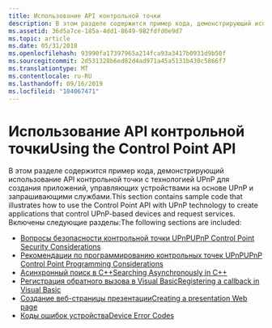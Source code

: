 ```yaml
---
title: Использование API контрольной точки
description: В этом разделе содержится пример кода, демонстрирующий использование API контрольной точки с технологией UPnP для создания приложений, управляющих устройствами на основе UPnP и запрашивающими службами.
ms.assetid: 36d5a7ce-185a-4dd1-8649-982fdfd0e9d7
ms.topic: article
ms.date: 05/31/2018
ms.openlocfilehash: 93990fa17397965a214fca93a3417b0931d9b50f
ms.sourcegitcommit: 2d531328b6ed82d4ad971a45a5131b430c5866f7
ms.translationtype: MT
ms.contentlocale: ru-RU
ms.lasthandoff: 09/16/2019
ms.locfileid: "104067471"
---
```

# <a name="using-the-control-point-api"></a><span data-ttu-id="f0db1-103">Использование API контрольной точки</span><span class="sxs-lookup"><span data-stu-id="f0db1-103">Using the Control Point API</span></span>

<span data-ttu-id="f0db1-104">В этом разделе содержится пример кода, демонстрирующий использование API контрольной точки с технологией UPnP для создания приложений, управляющих устройствами на основе UPnP и запрашивающими службами.</span><span class="sxs-lookup"><span data-stu-id="f0db1-104">This section contains sample code that illustrates how to use the Control Point API with UPnP technology to create applications that control UPnP-based devices and request services.</span></span> <span data-ttu-id="f0db1-105">Включены следующие разделы:</span><span class="sxs-lookup"><span data-stu-id="f0db1-105">The following sections are included:</span></span>

-   [<span data-ttu-id="f0db1-106">Вопросы безопасности контрольной точки UPnP</span><span class="sxs-lookup"><span data-stu-id="f0db1-106">UPnP Control Point Security Considerations</span></span>](upnp-control-point-security-considerations.md)
-   [<span data-ttu-id="f0db1-107">Рекомендации по программированию контрольных точек UPnP</span><span class="sxs-lookup"><span data-stu-id="f0db1-107">UPnP Control Point Programming Considerations</span></span>](upnp-control-point-programming-considerations.md)
-   [<span data-ttu-id="f0db1-108">Асинхронный поиск в C++</span><span class="sxs-lookup"><span data-stu-id="f0db1-108">Searching Asynchronously in C++</span></span>](searching-asynchronously-in-c-.md)
-   [<span data-ttu-id="f0db1-109">Регистрация обратного вызова в Visual Basic</span><span class="sxs-lookup"><span data-stu-id="f0db1-109">Registering a callback in Visual Basic</span></span>](registering-a-callback-in-visual-basic.md)
-   [<span data-ttu-id="f0db1-110">Создание веб-страницы презентации</span><span class="sxs-lookup"><span data-stu-id="f0db1-110">Creating a presentation Web page</span></span>](creating-a-presentation-web-page.md)
-   [<span data-ttu-id="f0db1-111">Коды ошибок устройства</span><span class="sxs-lookup"><span data-stu-id="f0db1-111">Device Error Codes</span></span>](device-error-codes.md)

 

 




